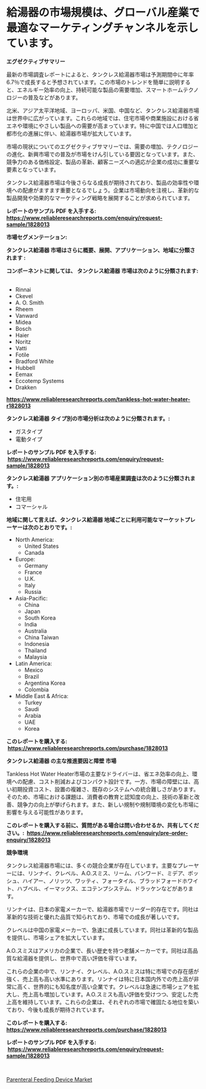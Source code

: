 <p><h1>給湯器の市場規模は、グローバル産業で最適なマーケティングチャンネルを示しています。</h1></p><p><strong>エグゼクティブサマリー</strong></p>
<p><p>最新の市場調査レポートによると、タンクレス給湯器市場は予測期間中に年率6.7％で成長すると予想されています。この市場のトレンドを簡単に説明すると、エネルギー効率の向上、持続可能な製品の需要増加、スマートホームテクノロジーの普及などがあります。</p><p>北米、アジア太平洋地域、ヨーロッパ、米国、中国など、タンクレス給湯器市場は世界中に広がっています。これらの地域では、住宅市場や商業施設における省エネや環境にやさしい製品への需要が高まっています。特に中国では人口増加と都市化の進展に伴い、給湯器市場が拡大しています。</p><p>市場の現状についてのエグゼクティブサマリーでは、需要の増加、テクノロジーの進化、新興市場での普及が市場をけん引している要因となっています。また、競争力のある価格設定、製品の革新、顧客ニーズへの適応が企業の成功に重要な要素となっています。</p><p>タンクレス給湯器市場は今後さらなる成長が期待されており、製品の効率性や環境への配慮がますます重要となるでしょう。企業は市場動向を注視し、革新的な製品開発や効果的なマーケティング戦略を展開することが求められています。</p></p>
<p><strong>レポートのサンプル PDF を入手する: <a href="https://www.reliableresearchreports.com/enquiry/request-sample/1828013">https://www.reliableresearchreports.com/enquiry/request-sample/1828013</a></strong></p>
<p><strong>市場セグメンテーション:</strong></p>
<p><strong> タンクレス給湯器 市場はさらに概要、展開、アプリケーション、地域に分類されます :</strong></p>
<p><strong>コンポーネントに関しては、 タンクレス給湯器 市場は次のように分類されます: &nbsp;</strong></p>
<p><ul><li>Rinnai</li><li>Ckevel</li><li>A. O. Smith</li><li>Rheem</li><li>Vanward</li><li>Midea</li><li>Bosch</li><li>Haier</li><li>Noritz</li><li>Vatti</li><li>Fotile</li><li>Bradford White</li><li>Hubbell</li><li>Eemax</li><li>Eccotemp Systems</li><li>Drakken</li></ul></p>
<p><strong><a href="https://www.reliableresearchreports.com/tankless-hot-water-heater-r1828013">https://www.reliableresearchreports.com/tankless-hot-water-heater-r1828013</a></strong></p>
<p><strong> タンクレス給湯器 タイプ別の市場分析は次のように分類されます。:</strong></p>
<p><ul><li>ガスタイプ</li><li>電動タイプ</li></ul></p>
<p><strong>レポートのサンプル PDF を入手する: &nbsp;<a href="https://www.reliableresearchreports.com/enquiry/request-sample/1828013">https://www.reliableresearchreports.com/enquiry/request-sample/1828013</a></strong></p>
<p><strong> タンクレス給湯器 アプリケーション別の市場産業調査は次のように分類されます。:</strong></p>
<p><ul><li>住宅用</li><li>コマーシャル</li></ul></p>
<p><strong>地域に関して言えば、タンクレス給湯器 地域ごとに利用可能なマーケットプレーヤーは次のとおりです。:</strong></p>
<p><ul>
    <li>
        North America:
        <ul>
            <li>United States</li>
            <li>Canada</li>
        </ul>
    </li>
    <li>
        Europe:
        <ul>
            <li>Germany</li>
            <li>France</li>
            <li>U.K.</li>
            <li>Italy</li>
            <li>Russia</li>
        </ul>
    </li>
    <li>
        Asia-Pacific:
        <ul>
            <li>China</li>
            <li>Japan</li>
            <li>South Korea</li>
            <li>India</li>
            <li>Australia</li>
            <li>China Taiwan</li>
            <li>Indonesia</li>
            <li>Thailand</li>
            <li>Malaysia</li>
        </ul>
    </li>
    <li>
        Latin America:
        <ul>
            <li>Mexico</li>
            <li>Brazil</li>
            <li>Argentina Korea</li>
            <li>Colombia</li>
        </ul>
    </li>
    <li>
        Middle East & Africa:
        <ul>
            <li>Turkey</li>
            <li>Saudi</li>
            <li>Arabia</li>
            <li>UAE</li>
            <li>Korea</li>
        </ul>
    </li>
    </ul></p>
<p><strong>このレポートを購入する: &nbsp;<a href="https://www.reliableresearchreports.com/purchase/1828013">https://www.reliableresearchreports.com/purchase/1828013</a></strong></p>
<p><strong>タンクレス給湯器 の主な推進要因と障壁 市場</strong></p>
<p><p>Tankless Hot Water Heater市場の主要なドライバーは、省エネ効率の向上、環境への配慮、コスト削減およびコンパクト設計です。一方、市場の障壁には、高い初期投資コスト、設置の複雑さ、既存のシステムへの統合難しさがあります。そのため、市場における課題は、消費者の教育と認知度の向上、技術の革新と改善、競争力の向上が挙げられます。また、新しい規制や規制環境の変化も市場に影響を与える可能性があります。</p></p>
<p><strong>このレポートを購入する前に、質問がある場合は問い合わせるか、共有してください。:&nbsp; <a href="https://www.reliableresearchreports.com/enquiry/pre-order-enquiry/1828013">https://www.reliableresearchreports.com/enquiry/pre-order-enquiry/1828013</a></strong></p>
<p><strong>競争環境</strong></p>
<p><p>タンクレス給湯器市場には、多くの競合企業が存在しています。主要なプレーヤーには、リンナイ、クレベル、A.O.スミス、リーム、バンワード、ミデア、ボッシュ、ハイアー、ノリッツ、ワッティ、フォータイル、ブラッドフォードホワイト、ハブベル、イーマックス、エコテンプシステム、ドラッケンなどがあります。</p><p>リンナイは、日本の家電メーカーで、給湯器市場でリーダー的存在です。同社は革新的な技術と優れた品質で知られており、市場での成長が著しいです。</p><p>クレベルは中国の家電メーカーで、急速に成長しています。同社は革新的な製品を提供し、市場シェアを拡大しています。</p><p>A.O.スミスはアメリカの企業で、長い歴史を持つ老舗メーカーです。同社は高品質な給湯器を提供し、世界中で高い評価を得ています。</p><p>これらの企業の中で、リンナイ、クレベル、A.O.スミスは特に市場での存在感が強く、売上高も高い水準にあります。リンナイは特に日本国内外での売上高が非常に高く、世界的にも知名度が高い企業です。クレベルは急速に市場シェアを拡大し、売上高も増加しています。A.O.スミスも高い評価を受けつつ、安定した売上高を維持しています。これらの企業は、それぞれの市場で確固たる地位を築いており、今後も成長が期待されています。</p></p>
<p><strong>このレポートを購入する: &nbsp; <a href="https://www.reliableresearchreports.com/purchase/1828013">https://www.reliableresearchreports.com/purchase/1828013</a></strong></p>
<p><strong>レポートのサンプル PDF を入手する: &nbsp;<a href="https://www.reliableresearchreports.com/enquiry/request-sample/1828013">https://www.reliableresearchreports.com/enquiry/request-sample/1828013</a></strong><strong></strong></p>
<p>&nbsp;</p>
<p><p><a href="https://acidic-farm-354.notion.site/Parenteral-Feeding-Device-Market-Focuses-on-Market-Share-Size-and-Projected-Forecast-Till-2031-8d5d10e08a22498bb664de131330bf4f">Parenteral Feeding Device Market</a></p></p>
